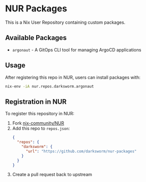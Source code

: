 # NUR Packages

This is a Nix User Repository containing custom packages.

## Available Packages

- `argonaut` - A GitOps CLI tool for managing ArgoCD applications

## Usage

After registering this repo in NUR, users can install packages with:

```bash
nix-env -iA nur.repos.darksworm.argonaut
```

## Registration in NUR

To register this repository in NUR:

1. Fork [nix-community/NUR](https://github.com/nix-community/NUR)
2. Add this repo to `repos.json`:
   ```json
   {
     "repos": {
       "darksworm": {
         "url": "https://github.com/darksworm/nur-packages"
       }
     }
   }
   ```
3. Create a pull request back to upstream